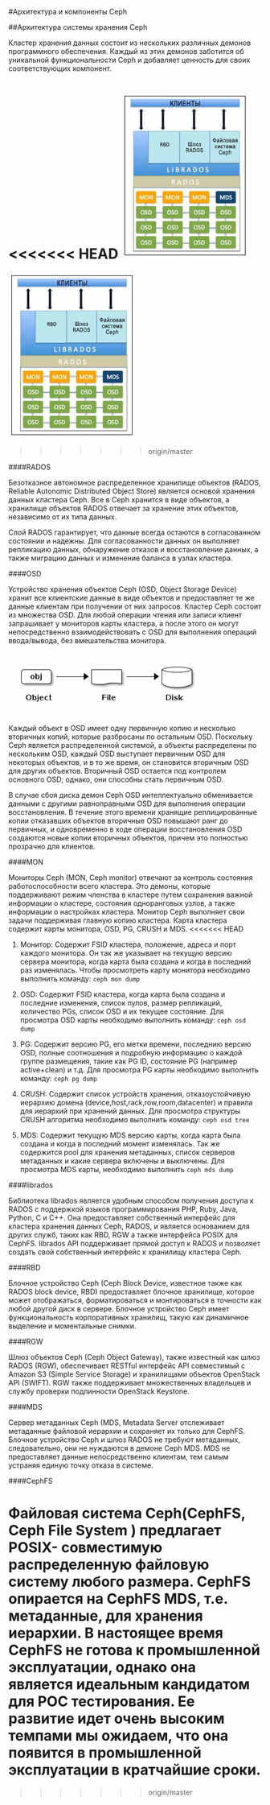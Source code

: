 #Архитектура и компоненты Ceph

##Архитектура системы хранения Ceph

Кластер хранения данных состоит из нескольких различных демонов программного обеспечения. Каждый из этих демонов заботится об уникальной функциональности Ceph и добавляет ценность для своих соответствующих компонент.

<<<<<<< HEAD
![Диаграмма стурктуры Ceph](./img/ceph_arch_diagram.jpg)
=======
![Дифграмма стурктуры Ceph](./img/ceph_arch_diagram.jpg)
>>>>>>> origin/master

####RADOS

Безотказное автономное распределенное хранилище объектов (RADOS, Reliable Autonomic Distributed Object Store) является основой хранения данных кластера Ceph. Все в Ceph хранится в виде объектов, а хранилище объектов RADOS отвечает за хранение этих объектов, независимо от их типа данных.

Слой RADOS гарантирует, что данные всегда остаются в согласованном состоянии и надежны. Для согласованности данных он выполняет репликацию данных, обнаружение отказов и восстановление данных, а также миграцию данных и изменение баланса в узлах кластера.

####OSD

Устройство хранения объектов Ceph (OSD, Object Storage Device) хранит все клиентские данные в виде объектов и предоставляет те же данные клиентам при получении от них запросов. Кластер Ceph состоит из множества OSD. Для любой операции чтения или записи клиент запрашивает у мониторов карты кластера, а после этого он могут непосредственно взаимодействовать с OSD для выполнения операций ввода/вывода, без вмешательства монитора.

![Хранение данных](./img/ceph_storing_data.png)

Каждый объект в OSD имеет одну первичную копию и несколько вторичных копий, которые разбросаны по остальным OSD. Поскольку Ceph является распределенной системой, а объекты распределены по нескольким OSD, каждый OSD выступает первичным OSD для некоторых объектов, и в то же время, он становится вторичным OSD для других объектов. Вторичный OSD остается под контролем основного OSD; однако, они способны стать первичным OSD.

В случае сбоя диска демон Ceph OSD интеллектуально обменивается данными с другими равноправными OSD для выполнения операции восстановления. В течение этого времени хранящие реплицированные копии отказавших объектов вторичные OSD повышают ранг до первичных, и одновременно в ходе операции восстановления OSD создаются новые копии вторичных объектов, причем это полностью прозрачно для клиентов.

####MON

Мониторы Ceph (MON, Ceph monitor) отвечают за контроль состояния работоспособности всего кластера. Это демоны, которые поддерживают режим членства в кластере путем сохранения важной информации о кластере, состояния одноранговых узлов, а также информации о настройках кластера. Монитор Ceph выполняет свои задачи поддерживая главную копию кластера. Карта кластера содержит карты монитора, OSD, PG, CRUSH и MDS.
<<<<<<< HEAD

1. Монитор: Содержит FSID кластера, положение, адреса и порт каждого монитора. Он так же указывает на текущую версию сервера монитора, когда карта была создана и когда в последний раз изменялась. Чтобы просмотреть карту монитора необходимо выполнить команду: `ceph mon dump`

2. OSD: Содержит FSID кластера, когда карта была создана и последние изменения, список пулов, размер репликаций, количество PGs, список OSD и их текущее состояние. Для просмотра OSD карты необходимо выполнить команду: `ceph osd dump`

3. PG: Содержит версию PG, его метки времени, последнию версию OSD, полные соотношения и подробную информацию о каждой группе размещения, такие как PG ID, состояние PG (например active+clean) и т.д. Для просмотра PG карты необходимо выполнить команду: `ceph pg dump`

4. CRUSH: Содержит список устройств хранения, отказоустойчивую иерархию домена (device,host,rack,row,room,datacenter) и правила для иерархий при хранений данных. Для просмотра структуры CRUSH алгоритма необходимо выполнить команду: `ceph osd tree`

5. MDS: Содержит текущую MDS версию карты, когда карта была создана и когда в последний момент изменялась. Так же содержится pool для хранения метаданных, список серверов метаданных и какие сервера включены и выключены. Для просмотра MDS карты, необходимо выполнить `ceph mds dump`

####librados

Библиотека librados является удобным способом получения доступа к RADOS с поддержкой языков программирования PHP, Ruby, Java, Python, C и C++. Она предоставляет собственный интерфейс для кластера хранения данных Ceph, RADOS, и является основанием для других служб, таких как RBD, RGW а также интерфейса POSIX для CephFS. librados API поддерживает прямой доступ к RADOS и позволяет создать свой собственный интерфейс к хранилищу кластера Ceph.

####RBD

Блочное устройство Ceph (Ceph Block Device, известное также как RADOS block device, RBD) предоставляет блочное хранилище, которое может отображаться, форматироваться и монтироваться в точности как любой другой диск в сервере. Блочное устройство Ceph имеет функциональность корпоративных хранилищ, такую как динамичное выделение и моментальные снимки.

####RGW

Шлюз объектов Ceph (Ceph Object Gateway), также известный как шлюз RADOS (RGW), обеспечивает RESTful интерфейс API совместимый с Amazon S3 (Simple Service Storage) и хранилищами объектов OpenStack API (SWIFT). RGW также поддерживает множественных владельцев и службу проверки подлинности OpenStack Keystone.

####MDS

Сервер метаданных Ceph (MDS, Metadata Server отслеживает метаданные файловой иерархии и сохраняет их только для CephFS. Блочное устройство Ceph и шлюз RADOS не требуют метаданных, следовательно, они не нуждаются в демоне Ceph MDS. MDS не предоставляет данные непосредственно клиентам, тем самым устраняя единую точку отказа в системе.

####CephFS

Файловая система Ceph(CephFS, Ceph File System ) предлагает POSIX- совместимую распределенную файловую систему любого размера. CephFS опирается на CephFS MDS, т.е. метаданные, для хранения иерархии. В настоящее время CephFS не готова к промышленной эксплуатации, однако она является идеальным кандидатом для РОС тестирования. Ее развитие идет очень высоким темпами мы ожидаем, что она появится в промышленной эксплуатации в кратчайшие сроки.
=======
>>>>>>> origin/master
